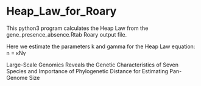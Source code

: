 # Heap_Law_for_Roary
This python3 program calculates the Heap Law from the gene_presence_absence.Rtab Roary output file.

Here we estimate the parameters k and gamma for the Heap Law equation:
n = κNγ

Large-Scale Genomics Reveals the Genetic Characteristics of Seven Species and Importance of Phylogenetic Distance for Estimating Pan-Genome Size

